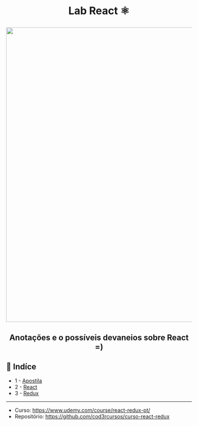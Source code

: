 <h1 align="center">

  Lab React :atom_symbol:
</h1>

<p align="center"> 
<img src="https://sujeitoprogramador.com/wp-content/uploads/2019/04/react.png" width="800">
</p>

<h2 align="center">  
  Anotações e o possíveis devaneios sobre React =)
</h2>

## :robot: Indíce

- 1 - [Apostila](https://github.com/comicodarko/Lab-React/tree/master/01%20-%20Extras)
- 2 - [React](https://github.com/comicodarko/Lab-React/tree/master/02%20-%20Fundamentos%20React)
- 3 - [Redux](#03)


  
****
- Curso: https://www.udemy.com/course/react-redux-pt/
- Repositório: https://github.com/cod3rcursos/curso-react-redux
